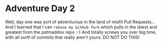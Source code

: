 # Adventure Day 2

Well, day one was sort of adventurous in the land of misfit Pull Requests...
And I learned that I can `rebase my GitHub fork` which pulls in the latest and greatest from the patmaddox repo :-)
    And totally screws you over big time, with all sortf of commits that really aren't yours.
    DO NOT DO THIS!
